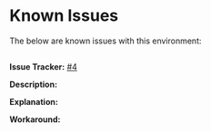 # Known Issues
The below are known issues with this environment:

## 
**Issue Tracker:** [#4](https://github.com/jeonghanlee/phoebus-env/issues/4)

**Description:**

**Explanation:**

**Workaround:**
